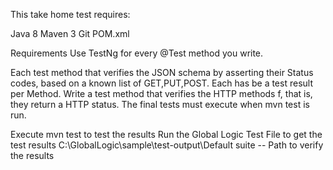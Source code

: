 This take home test requires:

Java 8
Maven 3
Git
POM.xml



Requirements
Use TestNg  for every @Test method you write.

Each test method that verifies the JSON schema by asserting their Status codes, based on a known list of GET,PUT,POST.
Each has  be a test result per Method.
Write a test method that verifies the HTTP methods  f, that is, they return a HTTP  status.
The final tests must execute when mvn test is run.


Execute mvn test to test the results
Run the Global Logic Test File to get the test results
C:\GlobalLogic\sample\test-output\Default suite -- Path to verify the results